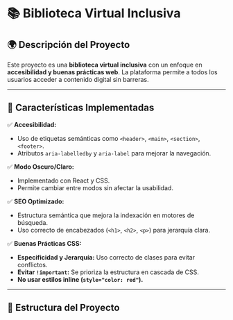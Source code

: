 # 📚 Biblioteca Virtual Inclusiva

## 🌍 Descripción del Proyecto  
Este proyecto es una **biblioteca virtual inclusiva** con un enfoque en **accesibilidad y buenas prácticas web**. La plataforma permite a todos los usuarios acceder a contenido digital sin barreras.

---

## 🚀 Características Implementadas  
✅ **Accesibilidad:**  
   - Uso de etiquetas semánticas como `<header>`, `<main>`, `<section>`, `<footer>`.  
   - Atributos `aria-labelledby` y `aria-label` para mejorar la navegación.  

✅ **Modo Oscuro/Claro:**  
   - Implementado con React y CSS.  
   - Permite cambiar entre modos sin afectar la usabilidad.  

✅ **SEO Optimizado:**  
   - Estructura semántica que mejora la indexación en motores de búsqueda.  
   - Uso correcto de encabezados (`<h1>`, `<h2>`, `<p>`) para jerarquía clara.  

✅ **Buenas Prácticas CSS:**  
   - **Especificidad y Jerarquía:** Uso correcto de clases para evitar conflictos.  
   - **Evitar `!important`:** Se prioriza la estructura en cascada de CSS.  
   - **No usar estilos inline (`style="color: red"`).**  

---

## 📂 Estructura del Proyecto  

